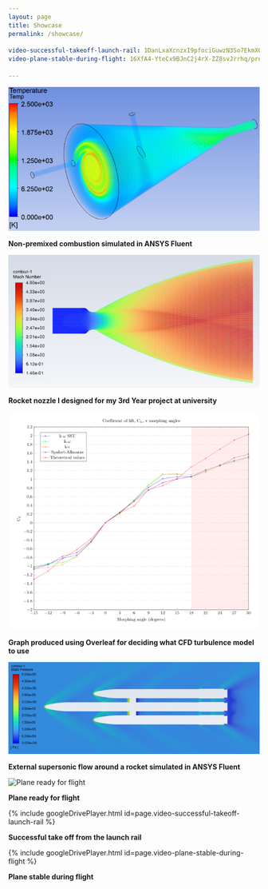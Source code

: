 ```yaml
---
layout: page
title: Showcase
permalink: /showcase/

video-successful-takeoff-launch-rail: 1DanLxaXcnzxI9pfociGuwzN3So7EkmXQ/preview
video-plane-stable-during-flight: 16XfA4-YteCx9BJnC2j4rX-ZZ8svJrrhq/preview

---
```


![Non-premixed combustion simulated in ANSYS Fluent](/assets/img/non-premixed-combustion-simulated-in-ansys-fluent.png)

**Non-premixed combustion simulated in ANSYS Fluent**




![Rocket nozzle I designed for my 3rd Year project at university](/assets/img/rocket-nozzle-designed-3rd-year-project-university.png)

**Rocket nozzle I designed for my 3rd Year project at university**




![Graph produced using Overleaf for deciding what CFD turbulence model to use](/assets/img/graph-produced-overleaf-deciding-cfd-turbulence-model.png)

**Graph produced using Overleaf for deciding what CFD turbulence model to use**




![External supersonic flow around a rocket simulated in ANSYS Fluent](/assets/img/external-supersonic-flow-rocket-simulated-ansys-fluent.png)

**External supersonic flow around a rocket simulated in ANSYS Fluent**




![Plane ready for flight](/assets/img/plan-on-ramp.jpeg)

**Plane ready for flight**




{% include googleDrivePlayer.html id=page.video-successful-takeoff-launch-rail %}

**Successful take off from the launch rail**




{% include googleDrivePlayer.html id=page.video-plane-stable-during-flight %}

**Plane stable during flight**